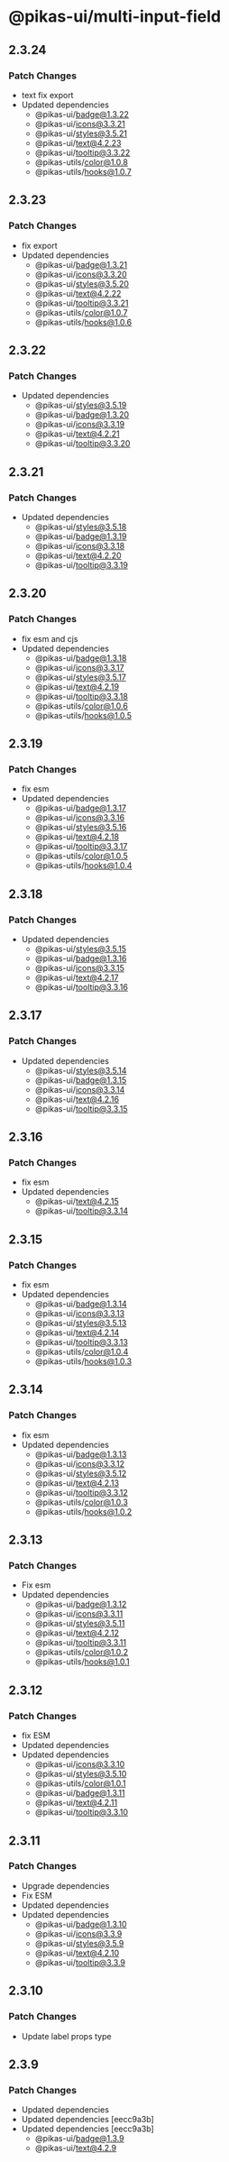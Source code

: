 # @pikas-ui/multi-input-field

## 2.3.24

### Patch Changes

- text fix export
- Updated dependencies
  - @pikas-ui/badge@1.3.22
  - @pikas-ui/icons@3.3.21
  - @pikas-ui/styles@3.5.21
  - @pikas-ui/text@4.2.23
  - @pikas-ui/tooltip@3.3.22
  - @pikas-utils/color@1.0.8
  - @pikas-utils/hooks@1.0.7

## 2.3.23

### Patch Changes

- fix export
- Updated dependencies
  - @pikas-ui/badge@1.3.21
  - @pikas-ui/icons@3.3.20
  - @pikas-ui/styles@3.5.20
  - @pikas-ui/text@4.2.22
  - @pikas-ui/tooltip@3.3.21
  - @pikas-utils/color@1.0.7
  - @pikas-utils/hooks@1.0.6

## 2.3.22

### Patch Changes

- Updated dependencies
  - @pikas-ui/styles@3.5.19
  - @pikas-ui/badge@1.3.20
  - @pikas-ui/icons@3.3.19
  - @pikas-ui/text@4.2.21
  - @pikas-ui/tooltip@3.3.20

## 2.3.21

### Patch Changes

- Updated dependencies
  - @pikas-ui/styles@3.5.18
  - @pikas-ui/badge@1.3.19
  - @pikas-ui/icons@3.3.18
  - @pikas-ui/text@4.2.20
  - @pikas-ui/tooltip@3.3.19

## 2.3.20

### Patch Changes

- fix esm and cjs
- Updated dependencies
  - @pikas-ui/badge@1.3.18
  - @pikas-ui/icons@3.3.17
  - @pikas-ui/styles@3.5.17
  - @pikas-ui/text@4.2.19
  - @pikas-ui/tooltip@3.3.18
  - @pikas-utils/color@1.0.6
  - @pikas-utils/hooks@1.0.5

## 2.3.19

### Patch Changes

- fix esm
- Updated dependencies
  - @pikas-ui/badge@1.3.17
  - @pikas-ui/icons@3.3.16
  - @pikas-ui/styles@3.5.16
  - @pikas-ui/text@4.2.18
  - @pikas-ui/tooltip@3.3.17
  - @pikas-utils/color@1.0.5
  - @pikas-utils/hooks@1.0.4

## 2.3.18

### Patch Changes

- Updated dependencies
  - @pikas-ui/styles@3.5.15
  - @pikas-ui/badge@1.3.16
  - @pikas-ui/icons@3.3.15
  - @pikas-ui/text@4.2.17
  - @pikas-ui/tooltip@3.3.16

## 2.3.17

### Patch Changes

- Updated dependencies
  - @pikas-ui/styles@3.5.14
  - @pikas-ui/badge@1.3.15
  - @pikas-ui/icons@3.3.14
  - @pikas-ui/text@4.2.16
  - @pikas-ui/tooltip@3.3.15

## 2.3.16

### Patch Changes

- fix esm
- Updated dependencies
  - @pikas-ui/text@4.2.15
  - @pikas-ui/tooltip@3.3.14

## 2.3.15

### Patch Changes

- fix esm
- Updated dependencies
  - @pikas-ui/badge@1.3.14
  - @pikas-ui/icons@3.3.13
  - @pikas-ui/styles@3.5.13
  - @pikas-ui/text@4.2.14
  - @pikas-ui/tooltip@3.3.13
  - @pikas-utils/color@1.0.4
  - @pikas-utils/hooks@1.0.3

## 2.3.14

### Patch Changes

- fix esm
- Updated dependencies
  - @pikas-ui/badge@1.3.13
  - @pikas-ui/icons@3.3.12
  - @pikas-ui/styles@3.5.12
  - @pikas-ui/text@4.2.13
  - @pikas-ui/tooltip@3.3.12
  - @pikas-utils/color@1.0.3
  - @pikas-utils/hooks@1.0.2

## 2.3.13

### Patch Changes

- Fix esm
- Updated dependencies
  - @pikas-ui/badge@1.3.12
  - @pikas-ui/icons@3.3.11
  - @pikas-ui/styles@3.5.11
  - @pikas-ui/text@4.2.12
  - @pikas-ui/tooltip@3.3.11
  - @pikas-utils/color@1.0.2
  - @pikas-utils/hooks@1.0.1

## 2.3.12

### Patch Changes

- fix ESM
- Updated dependencies
- Updated dependencies
  - @pikas-ui/icons@3.3.10
  - @pikas-ui/styles@3.5.10
  - @pikas-utils/color@1.0.1
  - @pikas-ui/badge@1.3.11
  - @pikas-ui/text@4.2.11
  - @pikas-ui/tooltip@3.3.10

## 2.3.11

### Patch Changes

- Upgrade dependencies
- Fix ESM
- Updated dependencies
- Updated dependencies
  - @pikas-ui/badge@1.3.10
  - @pikas-ui/icons@3.3.9
  - @pikas-ui/styles@3.5.9
  - @pikas-ui/text@4.2.10
  - @pikas-ui/tooltip@3.3.9

## 2.3.10

### Patch Changes

- Update label props type

## 2.3.9

### Patch Changes

- Updated dependencies
- Updated dependencies [eecc9a3b]
- Updated dependencies [eecc9a3b]
  - @pikas-ui/badge@1.3.9
  - @pikas-ui/text@4.2.9
